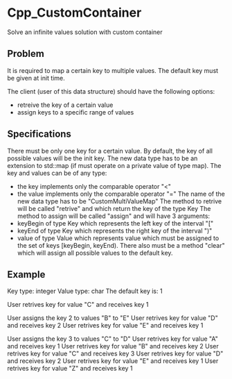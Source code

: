 # Cpp_CustomContainer

Solve an infinite values solution with custom container

## Problem

It is required to map a certain key to multiple values.
The default key must be given at init time.

The client (user of this data structure) should have the following options:
- retreive the key of a certain value
- assign keys to a specific range of values

## Specifications

There must be only one key for a certain value. 
By default, the key of all possible values will be the init key.
The new data type has to be an extension to std::map (if must operate on a private value of type map).
The key and values can be of any type:
- the key implements only the comparable operator "<"
- the value implements only the comparable operator "="
The name of the new data type has to be "CustomMultiValueMap"
The method to retrive will be called "retrive" and which return the key of the type Key
The method to assign will be called "assign" and will have 3 arguments:
- keyBegin of type Key which represents the left key of the interval "["
- keyEnd of type Key which represents the right key of the interval ")"
- value of type Value which represents value which must be assigned to the set of keys [keyBegin, keyEnd).
There also must be a method "clear" which will assign all possible values to the default key.

## Example

Key type: integer
Value type: char
The default key is: 1

User retrives key for value "C" and receives key 1

User assigns the key 2 to values "B" to "E"
User retrives key for value "D" and receives key 2
User retrives key for value "E" and receives key 1

User assigns the key 3 to values "C" to "D"
User retrives key for value "A" and receives key 1
User retrives key for value "B" and receives key 2
User retrives key for value "C" and receives key 3
User retrives key for value "D" and receives key 2
User retrives key for value "E" and receives key 1
User retrives key for value "Z" and receives key 1
